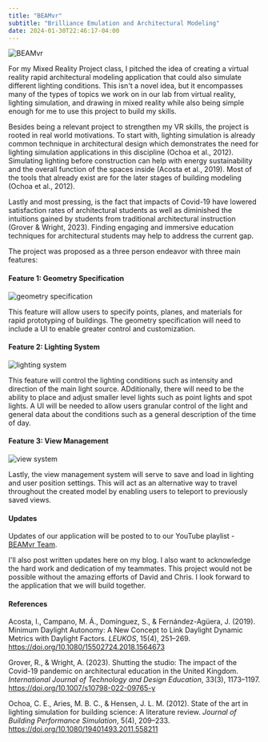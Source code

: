 ```yaml
---
title: "BEAMvr"
subtitle: "Brilliance Emulation and Architectural Modeling"
date: 2024-01-30T22:46:17-04:00
---
```


![BEAMvr](/images/BEAM.png)

For my Mixed Reality Project class, I pitched the idea of creating a virtual reality rapid architectural modeling application that could also simulate different lighting conditions. This isn't a novel idea, but it encompasses many of the types of topics we work on in our lab from virtual reality, lighting simulation, and drawing in mixed reality while also being simple enough for me to use this project to build my skills. 

Besides being a relevant project to strengthen my VR skills, the project is rooted in real world motivations. To start with, lighting simulation is already common technique in architectural design which demonstrates the need for lighting simulation applications in this discipline (Ochoa et al., 2012). Simulating lighting before construction can help with energy sustainability and the overall function of the spaces inside (Acosta et al., 2019). Most of the tools that already exist are for the later stages of building modeling (Ochoa et al., 2012). 

Lastly and most pressing, is the fact that impacts of Covid-19 have lowered satisfaction rates of architectural students as well as diminished the intuitions gained by students from traditional architectural instruction (Grover & Wright, 2023). Finding engaging and immersive education techniques for architectural students may help to address the current gap.



The project was proposed as a three person endeavor with three main features:

#### Feature 1: Geometry Specification

![geometry specification](/images/geometry-specification.png)

This feature will allow users to specify points, planes, and materials for rapid prototyping of buildings.
The geometry specification will need to include a UI to enable greater control and customization. 


#### Feature 2: Lighting System

![lighting system](/images/lighting-feature.png)

This feature will control the lighting conditions such as intensity and direction of the main light source. ADditionally, there will need to be the ability to place and adjust smaller level lights such as point lights and spot lights.
A UI will be needed to allow users granular control of the light and general data about the conditions such as a general description of the time of day.


#### Feature 3: View Management 

![view system](/images/view-system.png)

Lastly, the view management system will serve to save and load in lighting and user position settings.
This will act as an alternative way to travel throughout the created model by enabling users to teleport to previously saved views.

#### Updates

Updates of our application will be posted to to our YouTube playlist - [BEAMvr Team](https://www.youtube.com/playlist?list=PLoMe3X7YF4tEMv7MknpgYQEAI3ZAWuvhM).

I'll also post written updates here on my blog. I also want to acknowledge the hard work and dedication of my teammates. This project would not be possible without the amazing efforts of David and Chris. I look forward to the application that we will build together.

#### References

Acosta, I., Campano, M. Á., Domínguez, S., & Fernández-Agüera, J. (2019). Minimum Daylight Autonomy: A New Concept to Link Daylight Dynamic Metrics with Daylight Factors. *LEUKOS*, 15(4), 251–269. https://doi.org/10.1080/15502724.2018.1564673

Grover, R., & Wright, A. (2023). Shutting the studio: The impact of the Covid-19 pandemic on architectural education in the United Kingdom. *International Journal of Technology and Design Education*, 33(3), 1173–1197. https://doi.org/10.1007/s10798-022-09765-y

Ochoa, C. E., Aries, M. B. C., & Hensen, J. L. M. (2012). State of the art in lighting simulation for building science: A literature review. *Journal of Building Performance Simulation*, 5(4), 209–233. https://doi.org/10.1080/19401493.2011.558211

